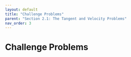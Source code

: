 ```yaml
---
layout: default
title: "Challenge Problems"
parent: "Section 2.1: The Tangent and Velocity Problems"
nav_order: 3
---
```

# Challenge Problems
<!-- ## The Tangent and Velocity Problems -->